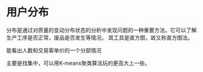# 用户分布

分布是通过对质量的变动分布状态的分析中发现问题的一种重要方法。它可以了解生产工序是否正常，废品是否发生等情况。
其工具是直方图，故又称直方图法。

能看出人数和交易客单价的一个分部情况

主要是找集中，可以用K-means聚类算法玩的更高大上一些。
